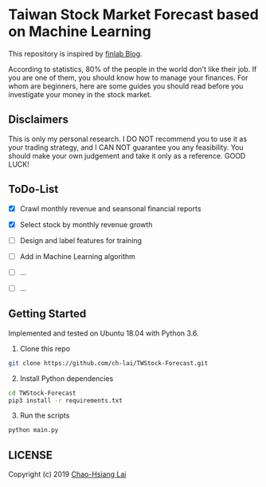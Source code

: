 # Taiwan Stock Market Forecast based on Machine Learning
This repository is inspired by [finlab Blog](https://www.finlab.tw/).

According to statistics, 80% of the people in the world don't like their job. If you are one of them, you should know how to manage your finances. For whom are beginners, here are some guides you should read before you investigate your money in the stock market.

## Disclaimers
This is only my personal research. I DO NOT recommend you to use it as your trading strategy, and I CAN NOT guarantee you any feasibility. You should make your own judgement and take it only as a reference. GOOD LUCK!


## ToDo-List
- [x] Crawl monthly revenue and seansonal financial reports
- [x] Select stock by monthly revenue growth
- [ ] Design and label features for training
- [ ] Add in Machine Learning algorithm
- [ ] ...
- [ ] ...


## Getting Started
Implemented and tested on Ubuntu 18.04 with Python 3.6.

1. Clone this repo
```bash
git clone https://github.com/ch-lai/TWStock-Forecast.git
```

2. Install Python dependencies
```bash
cd TWStock-Forecast
pip3 install -r requirements.txt
```

3. Run the scripts
```bash
python main.py
```

## LICENSE
Copyright (c) 2019 [Chao-Hsiang Lai](https://github.com/ch-lai)